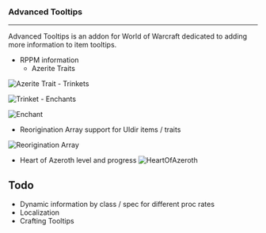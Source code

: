 ### Advanced Tooltips
---
Advanced Tooltips is an addon for World of Warcraft dedicated to adding more information to item tooltips.
- RPPM information
    - Azerite Traits
    
![Azerite Trait](https://i.imgur.com/F85hrn9.png)
    - Trinkets
    
![Trinket](https://i.imgur.com/gDFD8O0.png)
    - Enchants
    
![Enchant](https://i.imgur.com/TDJ4zYn.png)

- Reorigination Array support for Uldir items / traits

![Reorigination Array](https://i.imgur.com/HPWMGl0.png)

- Heart of Azeroth level and progress
![HeartOfAzeroth](https://i.imgur.com/oLG21mu.png)

## Todo
- Dynamic information by class / spec for different proc rates
- Localization
- Crafting Tooltips
